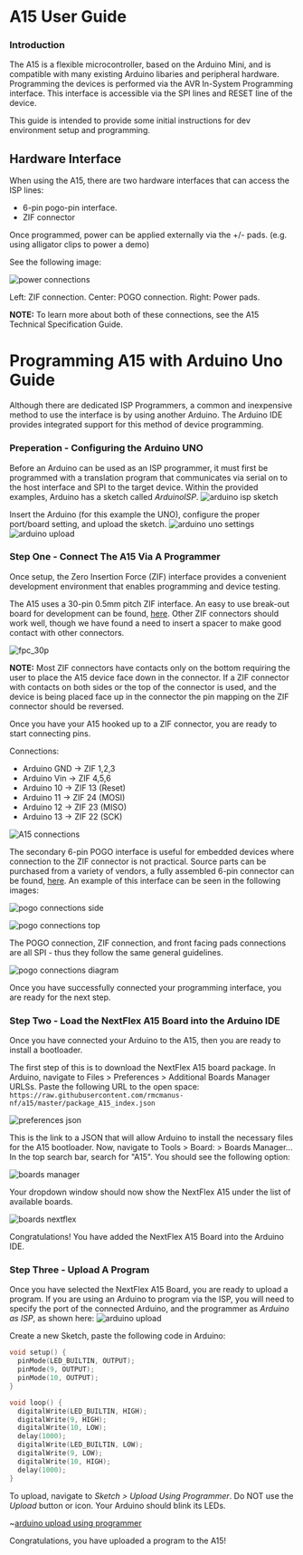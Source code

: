 # A15 User Guide

### Introduction

The A15 is a flexible microcontroller, based on the Arduino Mini, and is compatible with many existing Arduino libaries and peripheral hardware.  Programming the devices is performed via the AVR In-System Programming interface.  This interface is accessible via the SPI lines and RESET line of the device.

This guide is intended to provide some initial instructions for dev environment setup and programming.

## Hardware Interface

When using the A15, there are two hardware interfaces that can access the ISP lines:
 - 6-pin pogo-pin interface.
 - ZIF connector

Once programmed, power can be applied externally via the +/- pads. (e.g. using alligator clips to power a demo)

See the following image:

![power connections](./img/power_connections.png)

Left: ZIF connection. Center: POGO connection. Right: Power pads.

__NOTE:__ To learn more about both of these connections, see the A15 Technical Specification Guide.

# Programming A15 with Arduino Uno Guide

Although there are dedicated ISP Programmers, a common and inexpensive method to use the interface is by using another Arduino.  The Arduino IDE provides integrated support for this method of device programming.

### Preperation - Configuring the Arduino UNO
Before an Arduino can be used as an ISP programmer, it must first be programmed with a translation program that communicates via serial on to the host interface and SPI to the target device.  Within the provided examples, Arduino has a sketch called *ArduinoISP*.
![arduino isp sketch](./img/arduino_isp_setup1.png)

Insert the Arduino (for this example the UNO), configure the proper port/board setting, and upload the sketch.
![arduino uno settings](./img/arduino_isp_setup2.png) ![arduino upload](./img/arduino_isp_setup3.png)

### Step One - Connect The A15 Via A Programmer

Once setup, the Zero Insertion Force (ZIF) interface provides a convenient development environment that enables programming and device testing.

The A15 uses a 30-pin 0.5mm pitch ZIF interface.  An easy to use break-out board for development can be found, [here](https://www.amazon.com/gp/product/B07RWNFKCR/).  Other ZIF connectors should work well, though we have found a need to insert a spacer to make good contact with other connectors.

![fpc_30p](./img/fpc_30p.jpg)

__NOTE:__ Most ZIF connectors have contacts only on the bottom requiring the user to place the A15 device face down in the connector. If a ZIF connector with contacts on both sides or the top of the connector is used, and the device is being placed face up in the connector the pin mapping on the ZIF connector should be reversed.

Once you have your A15 hooked up to a ZIF connector, you are ready to start connecting pins.

Connections:

* Arduino GND -> ZIF 1,2,3
* Arduino Vin -> ZIF 4,5,6
* Arduino 10 -> ZIF 13 (Reset)
* Arduino 11 -> ZIF 24 (MOSI)
* Arduino 12 -> ZIF 23 (MISO)
* Arduino 13 -> ZIF 22 (SCK)

![A15 connections](./img/a15_connections.PNG)

The secondary 6-pin POGO interface is useful for embedded devices where connection to the ZIF connector is not practical.  Source parts can be purchased from a variety of vendors, a fully assembled 6-pin connector can be found, [here](https://www.segger.com/products/debug-probes/j-link/accessories/adapters/6-pin-needle-adapter/).  An example of this interface can be seen in the following images:

![pogo connections side](./img/pogoconnection_side.jpg)

![pogo connections top](./img/pogoconnection_top.jpg)

The POGO connection, ZIF connection, and front facing pads connections are all SPI - thus they follow the same general guidelines.

![pogo connections diagram](./img/pogoconnection_diagram.PNG)

Once you have successfully connected your programming interface, you are ready for the next step.

### Step Two - Load the NextFlex A15 Board into the Arduino IDE

Once you have connected your Arduino to the A15, then you are ready to install a bootloader.

The first step of this is to download the NextFlex A15 board package. 
In Arduino, navigate to Files > Preferences > Additional Boards Manager URLSs.
Paste the following URL to the open space: ```https://raw.githubusercontent.com/rmcmanus-nf/a15/master/package_A15_index.json```

![preferences json](./img/preferences_json.PNG)

This is the link to a JSON that will allow Arduino to install the necessary files for the A15 bootloader.
Now, navigate to Tools > Board: > Boards Manager... In the top search bar, search for "A15". You should see the following option:

![boards manager](./img/boards_manager.PNG)

Your dropdown window should now show the NextFlex A15 under the list of available boards.

![boards nextflex](./img/boards_nextflex.PNG)

Congratulations! You have added the NextFlex A15 Board into the Arduino IDE.

### Step Three - Upload A Program

Once you have selected the NextFlex A15 Board, you are ready to upload a program.  If you are using an Arduino to program via the ISP, you will need to specify the port of the connected Arduino, and the programmer as *Arduino as ISP*, as shown here:
![arduino upload](./img/arduino_isp_setup4.png)

Create a new Sketch, paste the following code in Arduino:

```cpp
void setup() {
  pinMode(LED_BUILTIN, OUTPUT);
  pinMode(9, OUTPUT);
  pinMode(10, OUTPUT);
}

void loop() {
  digitalWrite(LED_BUILTIN, HIGH);  
  digitalWrite(9, HIGH);
  digitalWrite(10, LOW);
  delay(1000);                    
  digitalWrite(LED_BUILTIN, LOW);  
  digitalWrite(9, LOW);
  digitalWrite(10, HIGH);  
  delay(1000);                
}
```

To upload, navigate to *Sketch > Upload Using Programmer*.  Do NOT use the *Upload* button or icon.
Your Arduino should blink its LEDs. 

~[arduino upload using programmer](./img/upload_using_programmer.png)

Congratulations, you have uploaded a program to the A15!
